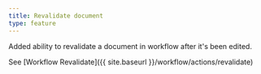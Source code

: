 ```yaml
---
title: Revalidate document
type: feature
---
```


Added ability to revalidate a document in workflow after it's been edited.

See [Workflow Revalidate]({{ site.baseurl }}/workflow/actions/revalidate)